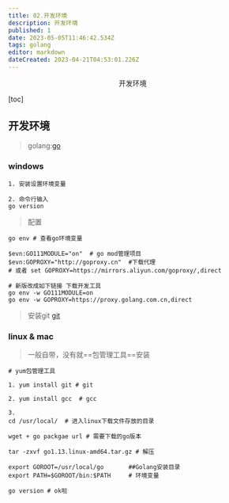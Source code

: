 ```yaml
---
title: 02.开发环境
description: 开发环境
published: 1
date: 2023-05-05T11:46:42.534Z
tags: golang
editor: markdown
dateCreated: 2023-04-21T04:53:01.226Z
---
```


<center>开发环境</center>



[toc]





## 开发环境

> golang:[go](https://golang.google.cn/dl/)



### windows

```shell
1. 安装设置环境变量

2. 命令行输入 
go version
```



> 配置

```shell
go env # 查看go环境变量

$evn:GO111MODULE="on"  # go mod管理项目
$evn:GOPROXY="http://goproxy.cn"  #下载代理  
# 或者 set GOPROXY=https://mirrors.aliyun.com/goproxy/,direct

# 新版改成如下链接 下载开发工具
go env -w GO111MODULE=on
go env -w GOPROXY=https://proxy.golang.com.cn,direct

```

> 安装git [git](https://git-scm.com/downloads)





### linux & mac

> 一般自带，没有就==包管理工具==安装



```shell
# yum包管理工具

1. yum install git # git

2. yum install gcc  # gcc

3. 
cd /usr/local/  # 进入linux下载文件存放的目录

wget + go packgae url # 需要下载的go版本

tar -zxvf go1.13.linux-amd64.tar.gz # 解压

export GOROOT=/usr/local/go       ##Golang安装目录
export PATH=$GOROOT/bin:$PATH     # 环境变量

go version # ok啦
```

















